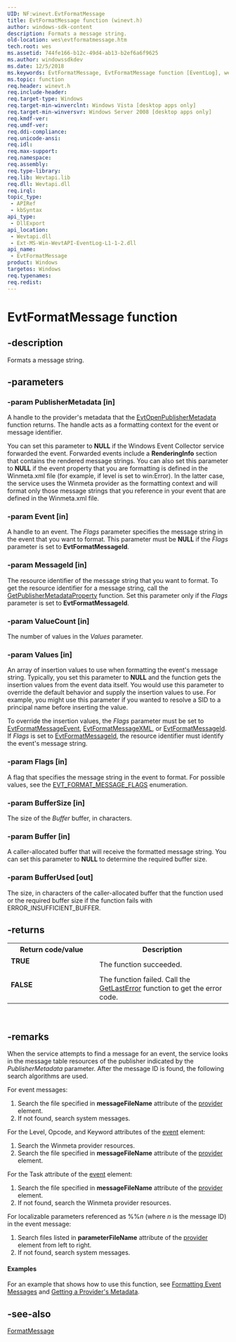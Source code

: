 ```yaml
---
UID: NF:winevt.EvtFormatMessage
title: EvtFormatMessage function (winevt.h)
author: windows-sdk-content
description: Formats a message string.
old-location: wes\evtformatmessage.htm
tech.root: wes
ms.assetid: 744fe166-b12c-49d4-ab13-b2ef6a6f9625
ms.author: windowssdkdev
ms.date: 12/5/2018
ms.keywords: EvtFormatMessage, EvtFormatMessage function [EventLog], wes.evtformatmessage, winevt/EvtFormatMessage
ms.topic: function
req.header: winevt.h
req.include-header: 
req.target-type: Windows
req.target-min-winverclnt: Windows Vista [desktop apps only]
req.target-min-winversvr: Windows Server 2008 [desktop apps only]
req.kmdf-ver: 
req.umdf-ver: 
req.ddi-compliance: 
req.unicode-ansi: 
req.idl: 
req.max-support: 
req.namespace: 
req.assembly: 
req.type-library: 
req.lib: Wevtapi.lib
req.dll: Wevtapi.dll
req.irql: 
topic_type:
 - APIRef
 - kbSyntax
api_type:
 - DllExport
api_location:
 - Wevtapi.dll
 - Ext-MS-Win-WevtAPI-EventLog-L1-1-2.dll
api_name:
 - EvtFormatMessage
product: Windows
targetos: Windows
req.typenames: 
req.redist: 
---
```


# EvtFormatMessage function


## -description


Formats a message string.


## -parameters




### -param PublisherMetadata [in]

A handle to the provider's metadata that the  <a href="https://msdn.microsoft.com/0839fb15-12a9-4e30-9afa-6f6437956df0">EvtOpenPublisherMetadata</a> function returns. The handle acts as a formatting context for the event or message identifier. 

You can set this parameter to <b>NULL</b> if the Windows Event Collector service forwarded the event. Forwarded events include a <b>RenderingInfo</b> section that contains the rendered message strings. You can also set this parameter to <b>NULL</b> if the event property that you are formatting is defined in the Winmeta.xml file (for example, if level is set to win:Error). In the latter case, the service uses the Winmeta provider as the formatting context and will format only those message strings that you reference in your event that are defined in the Winmeta.xml file.


### -param Event [in]

A handle to an event. The <i>Flags</i> parameter specifies the message string in the event that you want to format. This parameter must be <b>NULL</b> if the <i>Flags</i> parameter is set to <b>EvtFormatMessageId</b>.


### -param MessageId [in]

The resource identifier of the message string that you want to format. To get the resource identifier for a message string, call the <a href="https://msdn.microsoft.com/f85a46ef-873c-4dd9-8b5c-3763fd67fc06">GetPublisherMetadataProperty</a> function. Set this parameter only if the <i>Flags</i> parameter is set to <b>EvtFormatMessageId</b>.


### -param ValueCount [in]

The number of values in the <i>Values</i> parameter.


### -param Values [in]

An array of insertion values to use when formatting the event's message string. Typically, you set this parameter to <b>NULL</b> and the function gets the insertion values from the event data itself. You would use this parameter to override the default behavior and supply the insertion values to use. For example, you might use this parameter if you wanted to resolve a SID to a principal name before inserting the value. 

To override the insertion values, the <i>Flags</i> parameter must be set to <a href="https://msdn.microsoft.com/6a8ed14a-1952-4fcf-ac66-12c1fecd363f">EvtFormatMessageEvent</a>, <a href="https://msdn.microsoft.com/6a8ed14a-1952-4fcf-ac66-12c1fecd363f">EvtFormatMessageXML</a>, or <a href="https://msdn.microsoft.com/6a8ed14a-1952-4fcf-ac66-12c1fecd363f">EvtFormatMessageId</a>. If <i>Flags</i> is set to <a href="https://msdn.microsoft.com/6a8ed14a-1952-4fcf-ac66-12c1fecd363f">EvtFormatMessageId</a>, the resource identifier must identify the event's message string.


### -param Flags [in]

A flag that specifies the message string in the event to format. For possible values, see the <a href="https://msdn.microsoft.com/6a8ed14a-1952-4fcf-ac66-12c1fecd363f">EVT_FORMAT_MESSAGE_FLAGS</a> enumeration.


### -param BufferSize [in]

The size of the <i>Buffer</i> buffer, in characters.


### -param Buffer [in]

A caller-allocated buffer that will receive the formatted message string. You can set this parameter to <b>NULL</b> to determine the required buffer size.


### -param BufferUsed [out]

The size, in characters of the caller-allocated buffer that the function used or the required buffer size if the function fails with ERROR_INSUFFICIENT_BUFFER.


## -returns



<table>
<tr>
<th>Return code/value</th>
<th>Description</th>
</tr>
<tr>
<td width="40%">
<dl>
<dt><b>TRUE</b></dt>
<dt></dt>
</dl>
</td>
<td width="60%">
The function succeeded.

</td>
</tr>
<tr>
<td width="40%">
<dl>
<dt><b>FALSE</b></dt>
<dt></dt>
</dl>
</td>
<td width="60%">
The function failed. Call the <a href="https://msdn.microsoft.com/d852e148-985c-416f-a5a7-27b6914b45d4">GetLastError</a> function to get the error code.

</td>
</tr>
</table>
 




## -remarks



When the service attempts to find a message for an event, the service looks in the message table resources of the publisher indicated by the <i>PublisherMetadata</i> parameter. After the message ID is found, the following search algorithms are used.



For event messages:

<ol>
<li>Search the file specified in <b>messageFileName</b> attribute of the <a href="https://msdn.microsoft.com/607f077f-5ad4-4a32-b58a-23ba030bdbf7">provider</a> element.</li>
<li> If not found, search system messages.</li>
</ol>
For the Level, Opcode, and Keyword attributes of the <a href="https://msdn.microsoft.com/61b49e91-afcf-4312-9511-97bf9ceb84df">event</a> element:

<ol>
<li>Search the Winmeta provider resources.</li>
<li>Search the file specified in <b>messageFileName</b> attribute of the <a href="https://msdn.microsoft.com/607f077f-5ad4-4a32-b58a-23ba030bdbf7">provider</a> element.</li>
</ol>
For the Task attribute of the <a href="https://msdn.microsoft.com/61b49e91-afcf-4312-9511-97bf9ceb84df">event</a> element:

<ol>
<li>Search the file specified in <b>messageFileName</b> attribute of the <a href="https://msdn.microsoft.com/607f077f-5ad4-4a32-b58a-23ba030bdbf7">provider</a> element.</li>
<li>If not found, search the Winmeta provider resources.</li>
</ol>
For localizable parameters referenced as %%<i>n</i> (where <i>n</i> is the message ID) in the event message:

<ol>
<li>Search files listed in <b>parameterFileName</b> attribute of the <a href="https://msdn.microsoft.com/607f077f-5ad4-4a32-b58a-23ba030bdbf7">provider</a> element from left to right.</li>
<li>If not found, search system messages.
</li>
</ol>

#### Examples

For an example that shows how to use this function, see <a href="https://msdn.microsoft.com/31dd8276-1925-4a0e-9e2a-6966e8086238">Formatting Event Messages</a> and <a href="https://msdn.microsoft.com/c9442dc1-3599-4e81-a144-943c2843a2f7">Getting a Provider's Metadata</a>.

<div class="code"></div>



## -see-also




<a href="https://msdn.microsoft.com/b9d61342-4bcf-42e9-96f1-a5993dfb6c0c">FormatMessage</a>
 

 

